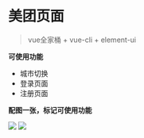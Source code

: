 # 美团页面
> vue全家桶 + vue-cli + element-ui

**可使用功能**

 - 城市切换
 - 登录页面
 - 注册页面

 **配图一张，标记可使用功能**

 <img src="http://shiisme.top/upload/file.1613788725126.png">

<img src="http://shiisme.top/upload/file.1613788816917.png">